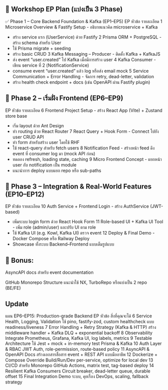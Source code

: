 ## 🧩 Workshop EP Plan (แบ่งเป็น 3 Phase)
✅ Phase 1 – Core Backend Foundation & Kafka (EP1–EP5)
EP	หัวข้อ	รายละเอียด
1	Microservice Overview & Fastify Setup	- อธิบายแนวคิด microservice + Kafka
- สร้าง service แรก (UserService) ด้วย Fastify
2	Prisma ORM + PostgreSQL	- สร้าง schema สำหรับ User
- ใช้ Prisma migrate + seeding
- สร้าง basic CRUD
3	Kafka Messaging – Producer	- ติดตั้ง Kafka + KafkaJS
- ส่ง event “user.created” ไป Kafka เมื่อมีการสร้าง user
4	Kafka Consumer	- เขียน service ที่ 2 (NotificationService)
- consume event “user.created” แล้ว log หรือส่ง email mock
5	Service Communication + Error Handling	- จัดการ retry, dead-letter, validation
- สร้าง health check endpoint + docs (เช่น OpenAPI ผ่าน Fastify plugin)

## 🎨 Phase 2 – เริ่มฝั่ง Frontend (EP6–EP9)
EP	หัวข้อ	รายละเอียด
6	Frontend Project Setup	- สร้าง React App (Vite) + Zustand store base
- เริ่ม layout ด้วย Ant Design
- ทำ routing ด้วย React Router
7	React Query + Hook Form	- Connect ไปยัง user CRUD API
- ทำ form สำหรับสร้าง user โดยใช้ RHF
- ใช้ react-query สำหรับ fetch users
8	Notification Feed	- สร้างหน้า feed ดึง event ที่ consumer log มา (mock API ก่อน)
- ทดลอง refresh, loading state, caching
9	Micro Frontend Concept	- แยกหน้า user กับ notification เป็น module
- แนะนำการ deploy แบบแยก repo หรือ sub-paths

## 🚀 Phase 3 – Integration & Real-World Features (EP10–EP12)
EP	หัวข้อ	รายละเอียด
10	Auth Service + Frontend Login	- สร้าง AuthService (JWT-based)
- เพิ่มระบบ login form ด้วย React Hook Form
11	Role-based UI + Kafka UI Tool	- เพิ่ม role (admin/user) และปรับ UI ตาม role
- ใช้ Kafka UI (e.g. Kowl, Kafka UI) ตรวจ event
12	Deploy & Final Demo	- Docker Compose หรือ Railway Deploy
- Showcase ทั้งระบบ Backend–Frontend แบบเต็มรูปแบบ

## 🧠 Bonus:
AsyncAPI docs สำหรับ event documentation

GitHub Monorepo Structure แนะนำใช้ NX, TurboRepo หรือแบ่งเป็น 2 repo (BE/FE)



## Update 

แผน EP6–EP15: Production-grade Backend
EP	หัวข้อ	สิ่งที่คุณจะได้
6	Service Health, Logging, Validation	ใช้ pino, fastify-zod, custom healthcheck แบบ readiness/liveness
7	Error Handling + Retry Strategy (Kafka & HTTP)	สร้าง middleware handler + Kafka DLQ + exponential backoff
8	Observability	Integrate Prometheus, Grafana, Kafka UI, log labels, metrics
9	Testable Architecture	ใช้ Jest + mock + in-memory test Prisma & Kafka
10	Auth Layer & RBAC	JWT Auth, role-permission, route-based policy
11	AsyncAPI & OpenAPI Docs	สร้างเอกสารสื่อสาร event + REST API แบบมืออาชีพ
12	Dockerize + Compose Override	Build/Run/Dev per-service, optimize for local dev
13	CI/CD สำหรับ Monorepo	GitHub Actions, matrix test, tag-based deploy
14	Resilient Kafka Consumers	Circuit breaker, dead-letter queue, durable offset
15	Final Integration	Demo ระบบ, คุยเรื่อง DevOps, scaling, fallback strategy